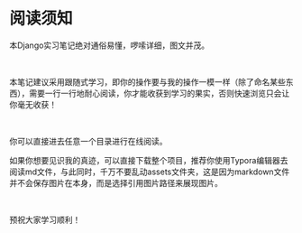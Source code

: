 # 阅读须知

本Django实习笔记绝对通俗易懂，啰嗦详细，图文并茂。

&nbsp;

本笔记建议采用跟随式学习，即你的操作要与我的操作一模一样（除了命名某些东西），需要一行一行地耐心阅读，你才能收获到学习的果实，否则快速浏览只会让你毫无收获！

&nbsp;

你可以直接进去任意一个目录进行在线阅读。

如果你想要见识我的真迹，可以直接下载整个项目，推荐你使用Typora编辑器去阅读md文件，与此同时，千万不要乱动assets文件夹，这是因为markdown文件并不会保存图片在本身，而是选择引用图片路径来展现图片。

&nbsp;

预祝大家学习顺利！


